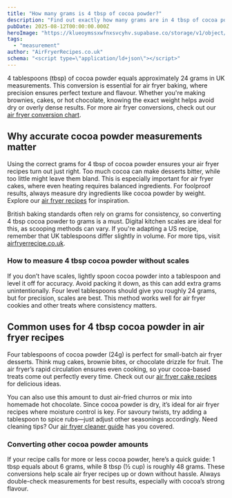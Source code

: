 ```yaml
---
title: "How many grams is 4 tbsp of cocoa powder?"
description: "Find out exactly how many grams are in 4 tbsp of cocoa powder with this easy UK conversion guide—perfect for air fryer baking!"
pubDate: 2025-08-12T00:00:00.000Z
heroImage: "https://klueoymssxwfnxsvcyhv.supabase.co/storage/v1/object/public/md/how-many-grams-is-4-tbsp-cocoa-powder-65a22867.webp"
tags:
  - "measurement"
author: "AirFryerRecipes.co.uk"
schema: "<script type=\"application/ld+json\"></script>"
---
```


<p>4 tablespoons (tbsp) of cocoa powder equals approximately 24 grams in UK measurements. This conversion is essential for air fryer baking, where precision ensures perfect texture and flavour. Whether you're making brownies, cakes, or hot chocolate, knowing the exact weight helps avoid dry or overly dense results. For more air fryer conversions, check out our <a href=https://www.airfryerrecipe.co.uk/air-fryer-conversion-chart>air fryer conversion chart</a>.</p>  

<h2>Why accurate cocoa powder measurements matter</h2>  
<p>Using the correct grams for 4 tbsp of cocoa powder ensures your air fryer recipes turn out just right. Too much cocoa can make desserts bitter, while too little might leave them bland. This is especially important for air fryer cakes, where even heating requires balanced ingredients. For foolproof results, always measure dry ingredients like cocoa powder by weight. Explore our <a href=https://www.airfryerrecipe.co.uk/recipes>air fryer recipes</a> for inspiration.</p>  

<p>British baking standards often rely on grams for consistency, so converting 4 tbsp cocoa powder to grams is a must. Digital kitchen scales are ideal for this, as scooping methods can vary. If you're adapting a US recipe, remember that UK tablespoons differ slightly in volume. For more tips, visit <a href=https://www.airfryerrecipe.co.uk>airfryerrecipe.co.uk</a>.</p>  

<h3>How to measure 4 tbsp cocoa powder without scales</h3>  
<p>If you don’t have scales, lightly spoon cocoa powder into a tablespoon and level it off for accuracy. Avoid packing it down, as this can add extra grams unintentionally. Four level tablespoons should give you roughly 24 grams, but for precision, scales are best. This method works well for air fryer cookies and other treats where consistency matters.</p>  

<h2>Common uses for 4 tbsp cocoa powder in air fryer recipes</h2>  
<p>Four tablespoons of cocoa powder (24g) is perfect for small-batch air fryer desserts. Think mug cakes, brownie bites, or chocolate drizzle for fruit. The air fryer’s rapid circulation ensures even cooking, so your cocoa-based treats come out perfectly every time. Check out our <a href=https://www.airfryerrecipe.co.uk/recipe-category/cakes>air fryer cake recipes</a> for delicious ideas.</p>  

<p>You can also use this amount to dust air-fried churros or mix into homemade hot chocolate. Since cocoa powder is dry, it’s ideal for air fryer recipes where moisture control is key. For savoury twists, try adding a tablespoon to spice rubs—just adjust other seasonings accordingly. Need cleaning tips? Our <a href=https://www.airfryerrecipe.co.uk/air-fryer-cleaner>air fryer cleaner guide</a> has you covered.</p>  

<h3>Converting other cocoa powder amounts</h3>  
<p>If your recipe calls for more or less cocoa powder, here’s a quick guide: 1 tbsp equals about 6 grams, while 8 tbsp (½ cup) is roughly 48 grams. These conversions help scale air fryer recipes up or down without hassle. Always double-check measurements for best results, especially with cocoa’s strong flavour.</p>